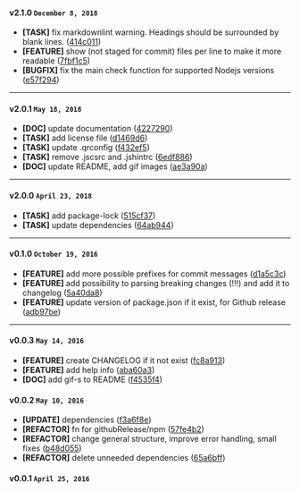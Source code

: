 
#### v2.1.0 `December 8, 2018`

- **[TASK]** fix markdownlint warning. Headings should be surrounded by blank lines. ([414c011](https://github.com/dmh/quick-release/commit/414c011))
- **[FEATURE]** show (not staged for commit) files per line to make it more readable ([7fbf1c5](https://github.com/dmh/quick-release/commit/7fbf1c5))
- **[BUGFIX]** fix the main check function for supported Nodejs versions ([e57f294](https://github.com/dmh/quick-release/commit/e57f294))

***

#### v2.0.1 `May 18, 2018`
- **[DOC]** update documentation ([4227290](https://github.com/dmh/quick-release/commit/4227290))
- **[TASK]** add license file ([d1469d6](https://github.com/dmh/quick-release/commit/d1469d6))
- **[TASK]** update .qrconfig ([f432ef5](https://github.com/dmh/quick-release/commit/f432ef5))
- **[TASK]** remove .jscsrc and .jshintrc ([6edf886](https://github.com/dmh/quick-release/commit/6edf886))
- **[DOC]** update README, add gif images ([ae3a90a](https://github.com/dmh/quick-release/commit/ae3a90a))

***

#### v2.0.0 `April 23, 2018`
- **[TASK]** add package-lock ([515cf37](https://github.com/dmh/quick-release/commit/515cf37))
- **[TASK]** update dependencies ([64ab944](https://github.com/dmh/quick-release/commit/64ab944))

***

#### v0.1.0 `October 19, 2016`
- **[FEATURE]** add more possible prefixes for commit messages ([d1a5c3c](https://github.com/dmh/quick-release/commit/d1a5c3c))
- **[FEATURE]** add possibility to parsing breaking changes (!!!) and add it to changelog ([5a40da8](https://github.com/dmh/quick-release/commit/5a40da8))
- **[FEATURE]** update version of package.json if it exist, for Github release ([adb97be](https://github.com/dmh/quick-release/commit/adb97be))

***
#### v0.0.3 `May 14, 2016`
- **[FEATURE]** create CHANGELOG if it not exist ([fc8a913](https://github.com/dmh/quick-release/commit/fc8a913))
- **[FEATURE]** add help info ([aba60a3](https://github.com/dmh/quick-release/commit/aba60a3))
- **[DOC]** add gif-s to README ([f4535f4](https://github.com/dmh/quick-release/commit/f4535f4))

#### v0.0.2 `May 10, 2016`
- **[UPDATE]** dependencies ([f3a6f8e](https://github.com/dmh/quick-release/commit/f3a6f8e))
- **[REFACTOR]** fn for githubRelease/npm ([57fe4b2](https://github.com/dmh/quick-release/commit/57fe4b2))
- **[REFACTOR]** change general structure, improve error handling, small fixes ([b48d055](https://github.com/dmh/quick-release/commit/b48d055))
- **[REFACTOR]** delete unneeded dependencies ([65a6bff](https://github.com/dmh/quick-release/commit/65a6bff))

#### v0.0.1 `April 25, 2016`

